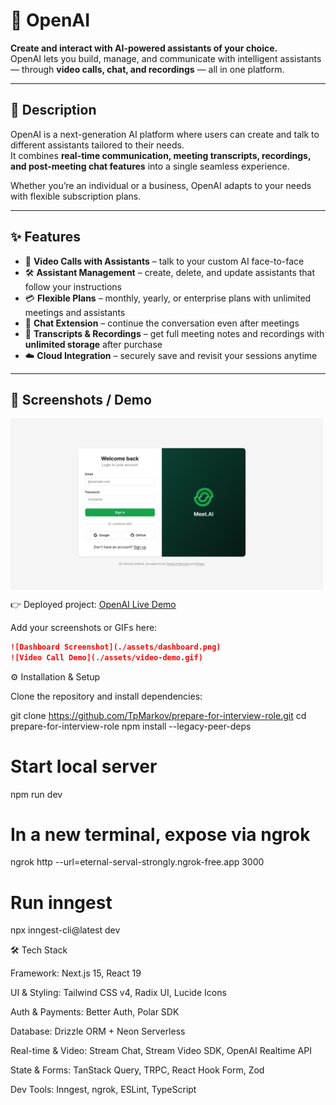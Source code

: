 # 🧠 OpenAI

**Create and interact with AI-powered assistants of your choice.**  
OpenAI lets you build, manage, and communicate with intelligent assistants — through **video calls, chat, and recordings** — all in one platform.

---

## 🚀 Description

OpenAI is a next-generation AI platform where users can create and talk to different assistants tailored to their needs.  
It combines **real-time communication, meeting transcripts, recordings, and post-meeting chat features** into a single seamless experience.

Whether you’re an individual or a business, OpenAI adapts to your needs with flexible subscription plans.

---

## ✨ Features

- 🎥 **Video Calls with Assistants** – talk to your custom AI face-to-face
- 🛠️ **Assistant Management** – create, delete, and update assistants that follow your instructions
- 💳 **Flexible Plans** – monthly, yearly, or enterprise plans with unlimited meetings and assistants
- 💬 **Chat Extension** – continue the conversation even after meetings
- 📝 **Transcripts & Recordings** – get full meeting notes and recordings with **unlimited storage** after purchase
- ☁️ **Cloud Integration** – securely save and revisit your sessions anytime

---

## 📸 Screenshots / Demo

<div style="display: flex; overflow-x: auto; gap: 10px;">
  <img src="/public/1.png" alt="Dashboard" width="500"/>
  <img src="/public/2.png" alt="Dashboard" width="500"/>
  <img src="/public/3.png" alt="Dashboard" width="500"/>
  <img src="/public/4.png" alt="Dashboard" width="500"/>
  <img src="/public/5.png" alt="Dashboard" width="500"/>
  <img src="/public/6.png" alt="Dashboard" width="500"/>
  <img src="/public/7.png" alt="Dashboard" width="500"/>
</div>

👉 Deployed project: [OpenAI Live Demo](https://open-ai-podf.vercel.app/)

Add your screenshots or GIFs here:

```markdown
![Dashboard Screenshot](./assets/dashboard.png)
![Video Call Demo](./assets/video-demo.gif)
```

⚙️ Installation & Setup

Clone the repository and install dependencies:

git clone https://github.com/TpMarkov/prepare-for-interview-role.git
cd prepare-for-interview-role
npm install --legacy-peer-deps

# Start local server

npm run dev

# In a new terminal, expose via ngrok

ngrok http --url=eternal-serval-strongly.ngrok-free.app 3000

# Run inngest

npx inngest-cli@latest dev

🛠️ Tech Stack

Framework: Next.js 15, React 19

UI & Styling: Tailwind CSS v4, Radix UI, Lucide Icons

Auth & Payments: Better Auth, Polar SDK

Database: Drizzle ORM + Neon Serverless

Real-time & Video: Stream Chat, Stream Video SDK, OpenAI Realtime API

State & Forms: TanStack Query, TRPC, React Hook Form, Zod

Dev Tools: Inngest, ngrok, ESLint, TypeScript
